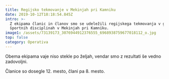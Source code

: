 ```yaml
---
title: Regijsko tekmovanje v Mekinjah pri Kamniku
date: 2019-10-12T18:18:54.845Z
intro: >-
  Z ekipama članic in članov smo se udeležili regijskega tekmovanja v gasilsko
  športnih disciplinah v Mekinjah pri Kamniku. 
image1: /assets/73139173_3076944912376555_6968938759677018112_o.jpg
top: false
category: Operativa
---
```

Obema ekipama vaje niso stekle po željah, vendar smo z rezultati še vedno zadovoljni.

Članice so dosegle 12. mesto, člani pa 8. mesto.
